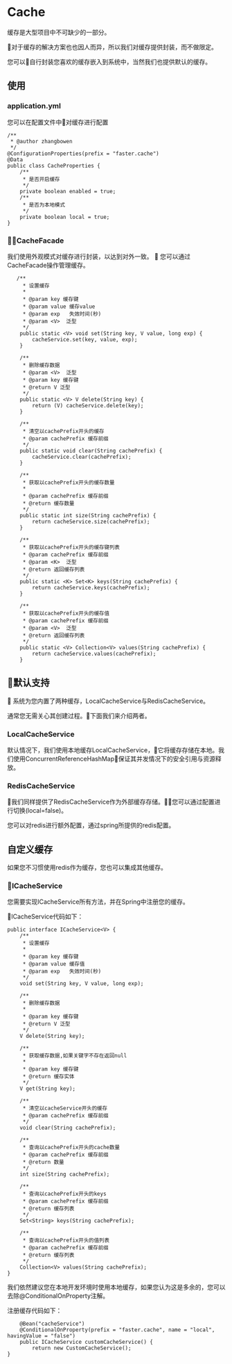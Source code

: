 # Cache

缓存是大型项目中不可缺少的一部分。

对于缓存的解决方案也也因人而异，所以我们对缓存提供封装，而不做限定。

您可以自行封装您喜欢的缓存嵌入到系统中，当然我们也提供默认的缓存。

## 使用

### application.yml

您可以在配置文件中对缓存进行配置

```
/**
 * @author zhangbowen
 */
@ConfigurationProperties(prefix = "faster.cache")
@Data
public class CacheProperties {
    /**
     * 是否开启缓存
     */
    private boolean enabled = true;
    /**
     * 是否为本地模式
     */
    private boolean local = true;
}
```

### CacheFacade

我们使用外观模式对缓存进行封装，以达到对外一致。

您可以通过CacheFacade操作管理缓存。

```
   /**
     * 设置缓存
     *
     * @param key 缓存键
     * @param value 缓存value
     * @param exp   失效时间(秒)
     * @param <V>  泛型
     */
    public static <V> void set(String key, V value, long exp) {
        cacheService.set(key, value, exp);
    }

    /**
     * 删除缓存数据
     * @param <V>  泛型
     * @param key 缓存键
     * @return V 泛型
     */
    public static <V> V delete(String key) {
        return (V) cacheService.delete(key);
    }

    /**
     * 清空以cachePrefix开头的缓存
     * @param cachePrefix 缓存前缀
     */
    public static void clear(String cachePrefix) {
        cacheService.clear(cachePrefix);
    }

    /**
     * 获取以cachePrefix开头的缓存数量
     *
     * @param cachePrefix 缓存前缀
     * @return 缓存数量
     */
    public static int size(String cachePrefix) {
        return cacheService.size(cachePrefix);
    }

    /**
     * 获取以cachePrefix开头的缓存键列表
     * @param cachePrefix 缓存前缀
     * @param <K>  泛型
     * @return 返回缓存列表
     */
    public static <K> Set<K> keys(String cachePrefix) {
        return cacheService.keys(cachePrefix);
    }

    /**
     * 获取以cachePrefix开头的缓存值
     * @param cachePrefix 缓存前缀
     * @param <V>  泛型
     * @return 返回缓存列表
     */
    public static <V> Collection<V> values(String cachePrefix) {
        return cacheService.values(cachePrefix);
    }
```

## 默认支持

系统为您内置了两种缓存，LocalCacheService与RedisCacheService。

通常您无需关心其创建过程。下面我们来介绍两者。

### LocalCacheService

默认情况下，我们使用本地缓存LocalCacheService，它将缓存存储在本地。我们使用ConcurrentReferenceHashMap保证其并发情况下的安全引用与资源释放。

### RedisCacheService

我们同样提供了RedisCacheService作为外部缓存存储。您可以通过配置进行切换(local=false)。

您可以对redis进行额外配置，通过spring所提供的redis配置。

## 自定义缓存

如果您不习惯使用redis作为缓存，您也可以集成其他缓存。

### ICacheService

您需要实现ICacheService所有方法，并在Spring中注册您的缓存。

ICacheService代码如下：

```
public interface ICacheService<V> {
    /**
     * 设置缓存
     *
     * @param key 缓存键
     * @param value 缓存值
     * @param exp   失效时间(秒)
     */
    void set(String key, V value, long exp);

    /**
     * 删除缓存数据
     *
     * @param key 缓存键
     * @return V 泛型
     */
    V delete(String key);

    /**
     * 获取缓存数据,如果关键字不存在返回null
     *
     * @param key 缓存键
     * @return 缓存实体
     */
    V get(String key);

    /**
     * 清空以cacheService开头的缓存
     * @param cachePrefix 缓存前缀
     */
    void clear(String cachePrefix);

    /**
     * 查询以cachePrefix开头的cache数量
     * @param cachePrefix 缓存前缀
     * @return 数量
     */
    int size(String cachePrefix);

    /**
     * 查询以cachePrefix开头的keys
     * @param cachePrefix 缓存前缀
     * @return 缓存列表
     */
    Set<String> keys(String cachePrefix);

    /**
     * 查询以cachePrefix开头的值列表
     * @param cachePrefix 缓存前缀
     * @return 缓存列表
     */
    Collection<V> values(String cachePrefix);
}
```


我们依然建议您在本地开发环境时使用本地缓存，如果您认为这是多余的，您可以去除@ConditionalOnProperty注解。

注册缓存代码如下：

```
    @Bean("cacheService")
    @ConditionalOnProperty(prefix = "faster.cache", name = "local", havingValue = "false")
    public ICacheService customCacheService() {
        return new CustomCacheService();
}
```
